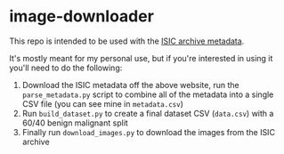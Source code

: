 # image-downloader

This repo is intended to be used with the [ISIC archive metadata](https://isic-archive.com/). 

It's mostly meant for my personal use, but if you're interested in using it you'll need to do the following:
1. Download the ISIC metadata off the above website, run the `parse_metadata.py` script to combine all of the metadata into a single CSV file (you can see mine in `metadata.csv`)
2. Run `build_dataset.py` to create a final dataset CSV (`data.csv`) with a 60/40 benign malignant split
3. Finally run `download_images.py` to download the images from the ISIC archive 
